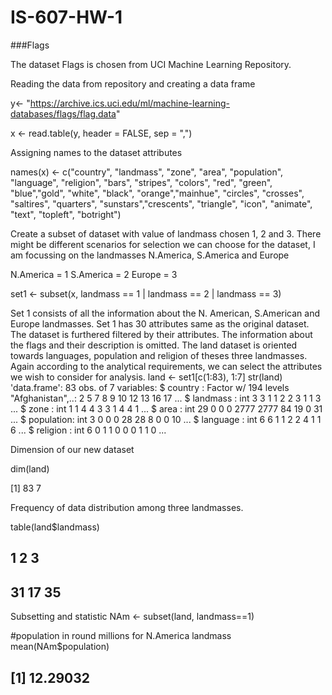 # IS-607-HW-1

###Flags

The dataset Flags is chosen from UCI Machine Learning Repository.

Reading the data from repository and creating a data frame


y<- "https://archive.ics.uci.edu/ml/machine-learning-databases/flags/flag.data"

x <- read.table(y, header = FALSE, sep = ",")


Assigning names to the dataset attributes


names(x) <- c("country", "landmass", "zone", "area", "population", "language",  "religion", "bars", "stripes", "colors", "red", "green", "blue","gold", "white", "black", "orange","mainhue", "circles", "crosses", "saltires", "quarters", "sunstars","crescents", "triangle", "icon", "animate", "text", "topleft", "botright")

Create a subset of dataset with value of landmass chosen 1, 2 and 3. There might be different scenarios for selection we can choose for the dataset, I am focussing on the landmasses N.America, S.America and Europe


N.America = 1 S.America = 2 Europe = 3


set1 <- subset(x, landmass == 1 | landmass == 2 | landmass == 3)




Set 1 consists of all the information about the N. American, S.American and Europe landmasses. Set 1 has 30 attributes same as
the original dataset. The dataset is furthered filtered by their attributes. The information about the flags and their description is omitted. The land dataset is oriented towards languages, population and religion of theses three landmasses. Again according to the analytical requirements, we can select the attributes we wish to consider for analysis.
land <- set1[c(1:83), 1:7]
str(land)
'data.frame':    83 obs. of  7 variables:
$ country   : Factor w/ 194 levels "Afghanistan",..: 2 5 7 8 9 10 12 13 16 17 ...
$ landmass  : int  3 3 1 1 2 2 3 1 1 3 ...
$ zone      : int  1 1 4 4 3 3 1 4 4 1 ...
$ area      : int  29 0 0 0 2777 2777 84 19 0 31 ...
$ population: int  3 0 0 0 28 28 8 0 0 10 ...
$ language  : int  6 6 1 1 2 2 4 1 1 6 ...
$ religion  : int  6 0 1 1 0 0 0 1 1 0 ...


Dimension of our new dataset


dim(land)


[1] 83  7


Frequency of data distribution among three landmasses.


table(land$landmass)

##  1  2  3 
## 31 17 35
Subsetting and statistic
NAm <- subset(land, landmass==1)


#population in round millions for N.America landmass
mean(NAm$population)
## [1] 12.29032

